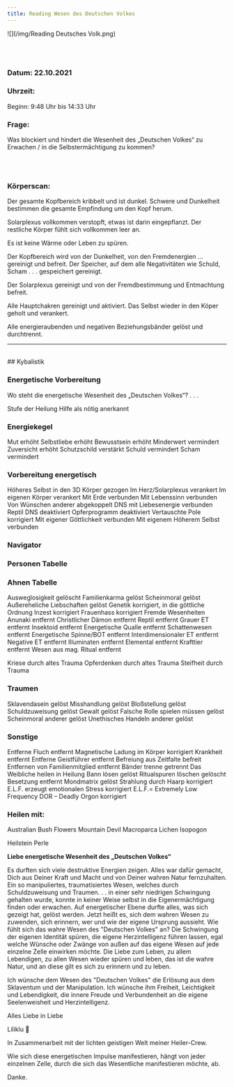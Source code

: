 ```yaml
---
title: Reading Wesen des Deutschen Volkes
---
```

<style>
img {
  width:600px;
  max-width: 99%
}
</style>

 ![](/img/Reading Deutsches Volk.png)


<br><br>

### Datum: 22.10.2021

### Uhrzeit:     
Beginn:       9:48 Uhr       bis   14:33 Uhr

### Frage:
Was blockiert und hindert die Wesenheit des „Deutschen Volkes“ zu Erwachen / in die Selbstermächtigung zu kommen?

<br><br>

### Körperscan:

Der gesamte Kopfbereich kribbelt und ist dunkel. Schwere und Dunkelheit bestimmen die gesamte Empfindung um den Kopf herum.

Solarplexus vollkommen verstopft, etwas ist darin eingepflanzt. Der restliche Körper fühlt sich vollkommen leer an.

Es ist keine Wärme oder Leben zu spüren.

Der Kopfbereich wird von der Dunkelheit, von den Fremdenergien … gereinigt und befreit. Der Speicher, auf dem alle Negativitäten wie Schuld, Scham . . . gespeichert gereinigt.

Der Solarplexus gereinigt und von der Fremdbestimmung und Entmachtung befreit.

Alle Hauptchakren gereinigt und aktiviert. Das Selbst wieder in den Köper geholt und verankert.

Alle energieraubenden und negativen Beziehungsbänder gelöst und durchtrennt.

---
<br>
## Kybalistik


### Energetische Vorbereitung

Wo steht die energetische Wesenheit des „Deutschen Volkes“? . . .

Stufe der Heilung
Hilfe als nötig anerkannt

### Energiekegel
Mut erhöht
Selbstliebe erhöht
Bewusstsein erhöht
Minderwert vermindert
Zuversicht erhöht
Schutzschild verstärkt
Schuld vermindert
Scham vermindert


### Vorbereitung energetisch
Höheres Selbst in den 3D Körper gezogen
Im Herz/Solarplexus verankert
Im eigenen Körper verankert
Mit Erde verbunden
Mit Lebenssinn verbunden
Von Wünschen anderer abgekoppelt
DNS mit Liebesenergie verbunden
Reptil DNS deaktiviert
Opferprogramm deaktiviert
Vertauschte Pole korrigiert
Mit eigener Göttlichkeit verbunden
Mit eigenem Höherem Selbst verbunden


### Navigator

### Personen Tabelle

### Ahnen Tabelle
Ausweglosigkeit gelöscht
Familienkarma gelöst
Scheinmoral gelöst
Außereheliche Liebschaften gelöst
Genetik korrigiert, in die göttliche Ordnung
Inzest korrigiert
Frauenhass korrigiert
Fremde Wesenheiten
Anunaki			entfernt
Christlicher Dämon		entfernt
Reptil				entfernt
Grauer ET			entfernt
Insektoid 			entfernt
Energetische Qualle 		entfernt
Schattenwesen		entfernt
Energetische Spinne/BOT	entfernt
Interdimensionaler ET            entfernt
Negative ET			entfernt
Illuminaten			entfernt
Elemental			entfernt
Krafttier			entfernt
Wesen aus mag. Ritual	entfernt


Kriese durch altes Trauma
Opferdenken durch altes Trauma
Steifheit durch Trauma


### Traumen
Sklavendasein			gelöst
Misshandlung			gelöst
Bloßstellung			gelöst
Schuldzuweisung		gelöst
Gewalt				gelöst
Falsche Rolle spielen
müssen			gelöst
Scheinmoral anderer		gelöst
Unethisches Handeln
anderer			gelöst

### Sonstige
Entferne Fluch			entfernt
Magnetische Ladung im Körper	korrigiert
Krankheit entfernt
Entferne Geistführer			entfernt
Befreiung aus Zeitfalte		befreit
Entfernen von Familienmitglied  	entfernt
Bänder trenne				getrennt
Das Weibliche heilen			in Heilung
Bann lösen				gelöst
Ritualspuren löschen			gelöscht
Besetzung				entfernt
Mondmatrix				gelöst
Strahlung durch Haarp		korrigiert
E.L.F. erzeugt emotionalen Stress	korrigiert
E.L.F.= Extremely Low Frequency
DOR – Deadly Orgon 			korrigiert


### Heilen mit:

Australian Bush Flowers
Mountain Devil
Macroparca
Lichen
Isopogon

Heilstein
Perle


**Liebe energetische Wesenheit des „Deutschen Volkes“**

Es durften sich viele destruktive Energien zeigen. Alles war dafür gemacht, Dich aus Deiner Kraft und Macht und von Deiner wahren Natur fernzuhalten. Ein so manipuliertes, traumatisiertes Wesen, welches durch Schuldzuweisung und Traumen. . . in einer sehr niedrigen Schwingung gehalten wurde, konnte in keiner Weise selbst in die Eigenermächtigung finden oder erwachen.
Auf energetischer Ebene durfte alles, was sich gezeigt hat, gelöst werden. Jetzt heißt es, sich dem wahren Wesen zu zuwenden, sich erinnern, wer und wie der eigene Ursprung aussieht. Wie fühlt sich das wahre Wesen des "Deutschen Volkes" an? Die Schwingung der eigenen Identität spüren, die eigene Herzintelligenz führen lassen, egal welche Wünsche oder Zwänge von außen auf das eigene Wesen auf jede einzelne Zelle einwirken möchte. Die Liebe zum Leben, zu allem Lebendigen, zu allen Wesen wieder spüren und leben, das ist die wahre Natur, und an diese gilt es sich zu erinnern und zu leben.

Ich wünsche dem Wesen des "Deutschen Volkes" die Erlösung aus dem Sklaventum und der Manipulation. Ich wünsche ihm Freiheit, Leichtigkeit und Lebendigkeit, die innere Freude und Verbundenheit an die eigene Seelenweisheit und Herzintelligenz.


Alles Liebe in Liebe

Liliklu  🦋

In Zusammenarbeit mit der lichten geistigen Welt meiner Heiler-Crew.

Wie sich diese energetischen Impulse manifestieren, hängt von jeder einzelnen Zelle, durch die sich das Wesentliche manifestieren möchte, ab.

Danke.
